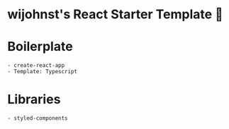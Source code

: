 <h1> wijohnst's React Starter Template 🚀 </h1>

# Boilerplate 
    - create-react-app
    - Template: Typescript

# Libraries
    - styled-components